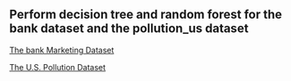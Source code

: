 ## Perform decision tree and random forest for the bank dataset and the pollution_us dataset 

[The bank Marketing Dataset](https://archive.ics.uci.edu/ml/datasets/Bank+Marketing)

[The U.S. Pollution Dataset](https://www.kaggle.com/datasets/sogun3/uspollution)
